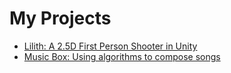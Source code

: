 # My Projects

* [Lilith: A 2.5D First Person Shooter in Unity](/lilith.md)
* [Music Box: Using algorithms to compose songs](/musicbox.md)

